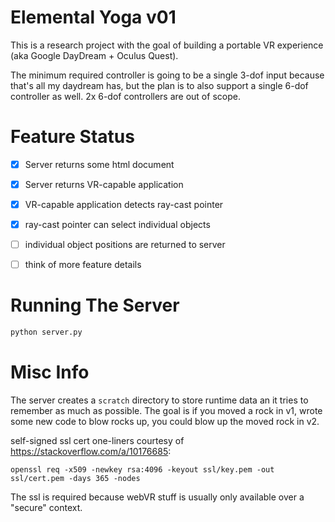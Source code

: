
# Elemental Yoga v01

This is a research project with the goal of building a portable
VR experience (aka Google DayDream + Oculus Quest).

The minimum required controller is going to be a single 3-dof input
because that's all my daydream has, but the plan is to also support
a single 6-dof controller as well. 2x 6-dof controllers are out of scope.

# Feature Status

 - [x] Server returns some html document
 - [x] Server returns VR-capable application
 - [x] VR-capable application detects ray-cast pointer
 - [x] ray-cast pointer can select individual objects
 - [ ] individual object positions are returned to server
 - [ ] think of more feature details


# Running The Server


```bash
python server.py
```

# Misc Info

The server creates a `scratch` directory to store runtime data an it tries to
remember as much as possible. The goal is if you moved a rock in v1,
wrote some new code to blow rocks up, you could blow up the moved rock in v2.

self-signed ssl cert one-liners courtesy of https://stackoverflow.com/a/10176685:

```
openssl req -x509 -newkey rsa:4096 -keyout ssl/key.pem -out ssl/cert.pem -days 365 -nodes
```

The ssl is required because webVR stuff is usually only available over a "secure" context.


